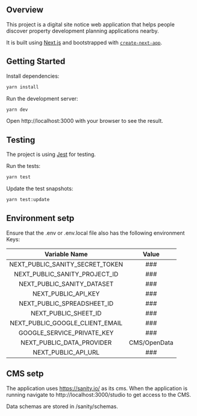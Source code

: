 ## Overview

This project is a digital site notice web application that helps people discover property development planning applications nearby.

It is built using [Next.js](https://nextjs.org/) and bootstrapped with [`create-next-app`](https://github.com/vercel/next.js/tree/canary/packages/create-next-app).

## Getting Started

Install dependencies:

```bash
yarn install
```

Run the development server:

```bash
yarn dev
```

Open http://localhost:3000 with your browser to see the result.

## Testing

The project is using [Jest](https://jestjs.io/) for testing.

Run the tests:

```bash
yarn test
```

Update the test snapshots:
```bash
yarn test:update
```

## Environment setp

Ensure that the .env or .env.local file also has the following environment Keys:

|         Variable Name           |    Value    |
| :----------------------------:  | :---------: |
| NEXT_PUBLIC_SANITY_SECRET_TOKEN |     ###     |
| NEXT_PUBLIC_SANITY_PROJECT_ID   |     ###     |
| NEXT_PUBLIC_SANITY_DATASET      |     ###     |
| NEXT_PUBLIC_API_KEY             |     ###     |
| NEXT_PUBLIC_SPREADSHEET_ID      |     ###     |
| NEXT_PUBLIC_SHEET_ID            |     ###     |
| NEXT_PUBLIC_GOOGLE_CLIENT_EMAIL |     ###     |
| GOOGLE_SERVICE_PRIVATE_KEY      |     ###     |
| NEXT_PUBLIC_DATA_PROVIDER       |     CMS/OpenData     |
| NEXT_PUBLIC_API_URL             |     ###     |

## CMS setp

The application uses https://sanity.io/ as its cms. When the application is running navigate to http://localhost:3000/studio to get access to the CMS.

Data schemas are stored in /sanity/schemas.